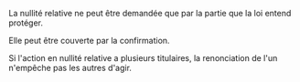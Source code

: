 La nullité relative ne peut être demandée que par la partie que la loi entend protéger. 


  

 Elle peut être couverte par la confirmation. 


  

 Si l'action en nullité relative a plusieurs titulaires, la renonciation de l'un n'empêche pas les autres d'agir. 

